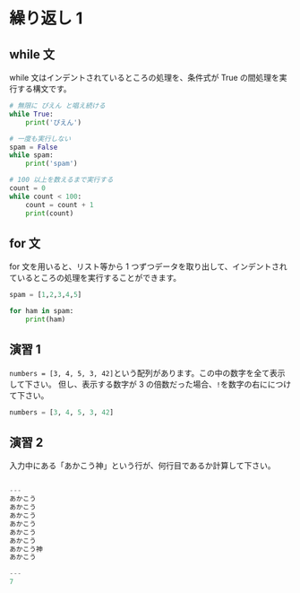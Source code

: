 # 繰り返し 1

## while 文

while 文はインデントされているところの処理を、条件式が True の間処理を実行する構文です。

```py
# 無限に ぴえん と唱え続ける
while True:
    print('ぴえん')
```

```py
# 一度も実行しない
spam = False
while spam:
    print('spam')
```

```py
# 100 以上を数えるまで実行する
count = 0
while count < 100:
    count = count + 1
    print(count)
```

## for 文

for 文を用いると、リスト等から 1 つずつデータを取り出して、インデントされているところの処理を実行することができます。

```py
spam = [1,2,3,4,5]

for ham in spam:
    print(ham)
```

## 演習 1

`numbers = [3, 4, 5, 3, 42]`という配列があります。この中の数字を全て表示して下さい。
但し、表示する数字が 3 の倍数だった場合、`!`を数字の右ににつけて下さい。

```py
numbers = [3, 4, 5, 3, 42]
```

## 演習 2

入力中にある「あかこう神」という行が、何行目であるか計算して下さい。

```py

---
あかこう
あかこう
あかこう
あかこう
あかこう
あかこう
あかこう神
あかこう

---
7
```
